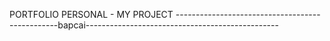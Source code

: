 PORTFOLIO PERSONAL - MY PROJECT
------------------------------------------------bapcai------------------------------------------------
